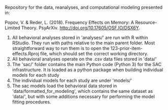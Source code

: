 Repository for the data, reanalyses, and computational modeling presented in:

Popov, V. & Reder, L. (2018). Frequency Effects on Memory: A Resource-Limited Theory. PsyArXiv. http://doi.org/10.17605/OSF.IO/DSX6Y. 


1. All behavioral analyses stored in 'analyses/' are run with R within RStudio. They run with paths relative to the main parent folder. Most straightforward way to run them is to open the 123-prior-item-effects.Rproj file, which should set the correct working directory.
2. All behavioral analyses operate on the .csv data files stored in 'data/'
3. The 'sac/' folder contains the main Python code (Python 3) for the SAC infrastructure. It is loaded as a python package when building individual models for each study
4. The individual models for each study are under 'models/'
5. The sac models load the behavioral data stored in 'data/formatted_for_modeling', which contains the same dataset as 'data/', but with some additions necessary for performing the model fitting procedures.